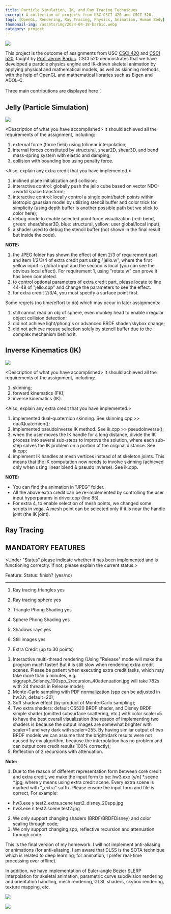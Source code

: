 ```yaml
---
title: Particle Simulation, IK, and Ray Tracing Techniques
excerpt: A collection of projects from USC CSCI 420 and CSCI 520.
tags: [OpenGL, Rendering, Ray Tracing, Physics, Animation, Human Body]
thumbnail-img: /assets/img/2024-04-18-barbic.webp
category: project
---
```


![](/assets/img/2024-04-18-barbic.webp)

This project is the outcome of assignments from USC [CSCI 420](https://viterbi-web.usc.edu/~jbarbic/cs420-s24/) and [CSCI 520](https://viterbi-web.usc.edu/~jbarbic/cs520-s24/), taught by [Prof. Jernej Barbic](https://viterbi-web.usc.edu/~jbarbic/). CSCI 520 demonstrates that we have developed a particle physics engine and IK-driven skeletal animation by applying physical and mathematical models, as well as skinning methods, with the help of OpenGL and mathematical libraries such as Eigen and ADOL-C.

Three main contributions are displayed here：

## Jelly (Particle Simulation)
<!-- 一是简单的例子模拟，模拟了一个jelly，其中有多项力的制约。同时采用数值法及力反馈预测下一帧各个vertice的位置。 -->

![](/assets/img/2024-04-18-pic0098.jpg)

\<Description of what you have accomplished\>
It should achieved all the requirements of the assignment, including:
1. external force (force field) using trilinear interpolation;
2. internal forces constituted by structural, shear2D, shear3D, and bend mass-spring system with elastic and damping;
3. collision with bounding box using penalty force.

\<Also, explain any extra credit that you have implemented.\>
1. inclined plane initialization and collision;
2. interactive control: globally push the jello cube based on vector NDC->world space transform;
3. interactive control: locally control a single point/batch points within isotropic gaussian model by utilizing stencil buffer and color trick for simplicity (using depth buffer is another possible path but we stick to color here);
4. debug mode to enable selected point force visualization (red: bend, green: shear/shear3D, blue: structural, yellow: user global/local input);
5. a shader used to debug the stencil buffer (not shown in the final result but inside the code).

**NOTE:**
1. the JPEG folder has shown the effect of item 2/3 of requirement part and  item 1/2/3/4 of extra credit part using "jello.w", where the first yellow input is global input and the second is local (you can see the obvious local effect). For requirement 1, using "rotate.w" can prove it has been completed.
2. to control optional parameters of extra credit part, please locate to line 44-48 of "jello.cpp" and change the parameters to see the effect.
3. for extra credit 2/3/4, you must specify a surface point first.

Some regrets (no time/effort to do) which may occur in later assignments:
1. still cannot read an obj of sphere, even monkey head to enable irregular object collision detection;
2. did not achieve light/phong's or advanced BRDF shader/skybox change;
3. did not achieve mouse selection solely by stencil buffer due to the complex mechanism behind it.

## Inverse Kinematics (IK)
<!-- 第二个是IK，不仅能够通过骨骼控制IK，同时也能通过蒙皮顶点控制 -->

![](/assets/img/2024-04-18-HAND419.jpg)

\<Description of what you have accomplished\>
It should achieved all the requirements of the assignment, including:
1. skinning;
2. forward kinematics (FK);
3. inverse kinematics (IK).

\<Also, explain any extra credit that you have implemented.\>
1. implemented dual-quaternion skinning. See skinning.cpp >> dualQuaternion();
2. implemented pseudoinverse IK method. See ik.cpp >> pseudoInverse();
3. when the user moves the IK handle for a long distance, divide the IK process into several sub-steps to improve the solution, where each sub-step solves the IK problem on a portion of the original distance. See ik.cpp;
4. implement IK handles at mesh vertices instead of at skeleton joints. This means that the IK computation now needs to involve skinning (achieved only when using linear blend & pseudo inverse). See ik.cpp.

**NOTE:**
- You can find the animation in "JPEG" folder.
- All the above extra credit can be re-implemented by controlling the user input hyperparams in driver.cpp (line 85).
- For extra 4, to enable selection of mesh points, we changed some scripts in vega. A mesh point can be selected only if it is near the handle joint (the IK joint).

## Ray Tracing
<!-- 第三个是Ray Tracing，其中我们采用了更符合物理的基础BRDF和disney brdf的实现 -->

MANDATORY FEATURES
------------------

<Under "Status" please indicate whether it has been implemented and is
functioning correctly.  If not, please explain the current status.>

Feature:                                 Status: finish? (yes/no)
-------------------------------------    -------------------------
1) Ray tracing triangles                  yes

2) Ray tracing sphere                     yes

3) Triangle Phong Shading                 yes

4) Sphere Phong Shading                   yes

5) Shadows rays                           yes

6) Still images                           yes
   
7) Extra Credit (up to 30 points)

1. Interactive multi-thread rendering (Using "Release" mode will make the program much faster! But it is still slow when rendering extra credit scenes. Please be patient when executing extra credit tasks, which may take more than 5 minutes, e.g. siggraph_5disney_100spp_2recursion_40attenuation.jpg will take 782s with 24 threads in Release mode);
2. Monte-Carlo sampling with PDF normalization (spp can be adjusted in hw3.h, default=20);
3. Soft shadow effect (by-product of Monte-Carlo sampling);
4. Two extra shaders: default CS520 BRDF shader, and Disney BRDF simple shader (omitted subsurface scattering, etc.) with color scaler=5 to have the best overall visualization (the reason of implementing two shaders is because the output images are somewhat brighter with scaler=1 and very dark with scaler=255. By having similar output of two BRDF models we can assume that the bright/dark results were not caused by my algorithm, because the interpolation has no problem and can output core credit results 100% correctly);
5. Reflection of 2 recursions with attenuation.

**Note:**
1. Due to the reason of different representation form between core credit and extra credit, we make the input form to be: hw3.exe [y/n] *.scene *.jpg, where y means using extra credit scene. Every extra scene is marked with "_extra" suffix. Please ensure the input form and file is correct, For example:
- hw3.exe y test2_extra.scene test2_disney_20spp.jpg
- hw3.exe n test2.scene test2.jpg
2. We only support changing shaders (BRDF/BRDFDisney) and color scaling through code;
3. We only support changing spp, reflective recursion and attenuation through code.

This is the final version of my homework. I will not implement anti-aliasing or animations (for anti-aliasing, I am aware that DLSS is the SOTA technique which is related to deep learning; for animation, I prefer real-time processing over offline).

In addition, we have implementation of Euler-angle Bezier SLERP interpolation for skeletal animation, parametric curve subdivision rendering and orientation handling, mesh rendering, GLSL shaders, skybox rendering, texture mapping, etc.

![](/assets/img/2024-04-18-pic01817.jpg)

![](/assets/img/2024-04-18-animation0897.jpg)